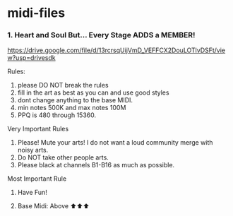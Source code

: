 # midi-files

### 1. Heart and Soul But... Every Stage ADDS a MEMBER!
https://drive.google.com/file/d/13rcrsqUijVmD_VEFFCX2DouLOTlvDSFt/view?usp=drivesdk

Rules:
1. please DO NOT break the rules
2. fill in the art as best as you can and use good styles
3. dont change anything to the base MIDI.
4. min notes 500K and max notes 100M
5. PPQ is 480 through 15360.

Very Important Rules
1. Please! Mute your arts! I do not want a loud community merge with noisy arts.
2. Do NOT take other people arts.
3. Please black at channels B1-B16 as much as possible.

Most Important Rule
1. Have Fun!

2. Base Midi: Above ⬆⬆⬆
